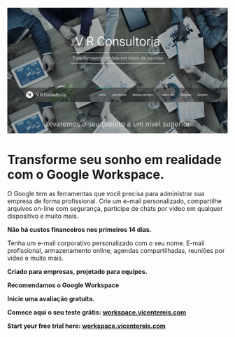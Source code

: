 <!-- Background Image -->
<p align="center">
  <img src="https://github.com/Vicente-Reis/vr_imagens/blob/main/V%20R%20Consultoria%20-%20fundo%20000.png" alt="Background Image" />
</p>

<!-- Texto -->
# Transforme seu sonho em realidade com o Google Workspace.

O Google tem as ferramentas que você precisa para administrar sua empresa de forma profissional. Crie um e-mail personalizado, compartilhe arquivos on-line com segurança, participe de chats por vídeo em qualquer dispositivo e muito mais.

**Não há custos financeiros nos primeiros 14 dias.**

Tenha um e-mail corporativo personalizado com o seu nome. E-mail profissional, armazenamento online, agendas compartilhadas, reuniões por vídeo e muito mais.

**Criado para empresas, projetado para equipes.**

**Recomendamos o Google Workspace**

**Inicie uma avaliação gratuita.**

**Comece aqui o seu teste grátis: [workspace.vicentereis.com](https://workspace.vicentereis.com)**

**Start your free trial here: [workspace.vicentereis.com](https://workspace.vicentereis.com)**

